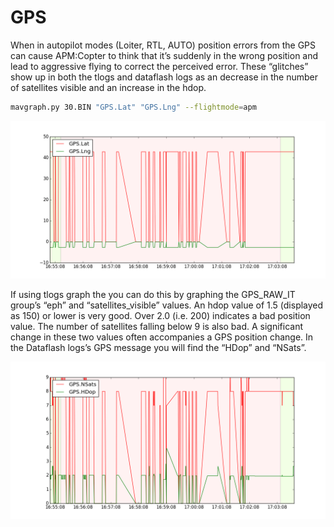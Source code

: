 # GPS

When in autopilot modes (Loiter, RTL, AUTO) position errors from the GPS can cause APM:Copter to think that it’s suddenly in the wrong position and lead to aggressive flying to correct the perceived error.  These “glitches” show up in both the tlogs and dataflash logs as an decrease in the number of satellites visible and an increase in the hdop.

```bash
mavgraph.py 30.BIN "GPS.Lat" "GPS.Lng" --flightmode=apm
```

![gps_lostsignal](../erleimg/GPS/GPS_lostsignal.png)


If using tlogs graph the you can do this by graphing the GPS_RAW_IT group’s “eph” and “satellites_visible” values.  An hdop value of 1.5 (displayed as 150) or lower is very good.  Over 2.0 (i.e. 200) indicates a bad position value.  The number of satellites falling below 9 is also bad.  A significant change in these two values often accompanies a GPS position change. In the Dataflash logs’s GPS message you will find the “HDop” and “NSats”.

![NSats](../erleimg/GPS/GPS_NSats.png)
